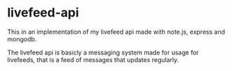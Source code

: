 # livefeed-api

This in an implementation of my livefeed api made with note.js, express and mongodb. 

The livefeed api is basicly a messaging system made for usage for livefeeds, that is
a feed of messages that updates regularly. 

